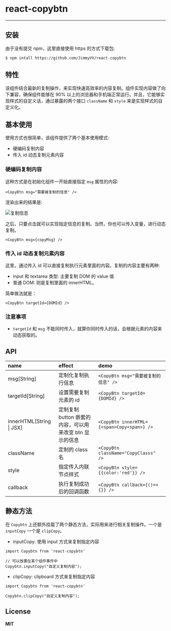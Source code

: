 # react-copybtn


---

## 安装
由于没有提交 npm，这里直接使用 https 的方式下载包:
```
$ npm intall https://github.com/JimmyVV/react-copybtn
```

## 特性
该组件结合最新的复制操作，来实现快速高效率的内容复制。组件实现内容做了向下兼容，确保组件能够在 90% 以上的浏览器和手机端正常运行。并且，它能够实现样式的自定义话，通过暴露的两个接口 `className` 和 `style` 来是实现样式的自定义化。

## 基本使用
使用方式也很简单，该组件提供了两个基本使用模式:

 - 硬编码复制内容
 - 传入 id 动态复制元素内容

### 硬编码复制内容
这种方式是在初始化组件一开始直接指定 `msg` 属性的内容:
```
<CopyBtn msg="需要被复制的信息" />
```
渲染出来的结果是:

![复制信息][1]

之后，只要点击就可以实现指定信息的复制。当然，你也可以传入变量，进行动态复制。
```
<CopyBtn msg={copyMsg} />
```
### 传入 id 动态复制元素内容
这里，通过传入 id 可以直接复制执行元素里面的内容。复制的内容主要有两种:

 - input 和 textarea 类型: 主要复制 DOM 的 value 值
 - 普通 DOM: 则是复制里面的 innerHTML。

简单做法就是：
```
<CopyBtn targetId={DOMId} />
```

### 注意事项

 - `targetId` 和 `msg` 不能同时传入，就算你同时传入的话，会根据元素的内容来动态获取的。

## API

|name|effect|demo|
|:---|:---|:---|
|msg[String]|定制化复制执行信息|`<CopyBtn msg="需要被复制的信息" />`|
|targetId[String]|设置需要复制元素的 id|`<CopyBtn targetId={DOMId} />`|
|innerHTML[String \| JSX]|定制复制 button 嵌套的内容，可以用来改变 btn 显示的信息|`<CopyBtn innerHTML={<span>Copy<span>} />`|
|className|定制的 class 名|`<CopyBtn className="CopyClasss" />`|
|style|指定传入内联节点样式|`<CopyBtn style={{color:'red'}} />`|
|callback|执行复制成功后的回调函数|`<CopyBtn callback={()=>{}} />`|

## 静态方法
在 `Copybtn` 上还额外挂载了两个静态方法，实际用来进行相关复制操作。一个是 `inputCopy` 一个是 `clipCopy`。

 - inputCopy: 使用 input 方式来复制指定内容

```
import Copybtn from 'react-copybtn'

// 可以放置在某个组件事件中
Copybtn.inputCopy("自定义复制内容");
```

 - clipCopy: clipboard 方式来复制指定内容

```
import Copybtn from 'react-copybtn'

Copybtn.clipCopy("自定义复制内容");
```

## License

**MIT**


  [1]: http://static.zybuluo.com/jimmythr/o60gmxcdujjy4m5bh6pg5qw7/%E5%B1%8F%E5%B9%95%E5%BF%AB%E7%85%A7%202016-11-27%2012.50.52.png